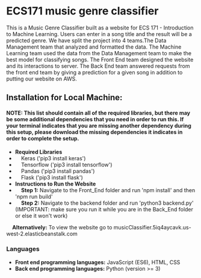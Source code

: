 # ECS171 music genre classifier
This is a Music Genre Classifier built as a website for ECS 171 - Introduction to Machine Learning.
Users can enter in a song title and the result will be a predicted genre. We have split the project into 4 teams.The Data Management team that analyzed and formatted the data. The Machine Learning team used the data from the Data Management team to make the best model for classifying songs. The Front End team designed the website and its interactions to server. The Back End team answered requests from the front end team by giving a prediction for a given song in addition to putting our website on AWS. 

## Installation for Local Machine:
#### NOTE: This list should contain all of the required libraries, but there may be some additional dependencies that you need in order to run this.  If your terminal indicates that you are missing another dependency during this setup, please download the missing dependencies it indicates in order to complete the setup.
+ **Required Libraries**
+ &nbsp;&nbsp;&nbsp;&nbsp;Keras ('pip3 install keras')
+ &nbsp;&nbsp;&nbsp;&nbsp;Tensorflow ('pip3 install tensorflow')
+ &nbsp;&nbsp;&nbsp;&nbsp;Pandas ('pip3 install pandas')
+ &nbsp;&nbsp;&nbsp;&nbsp;Flask ('pip3 install flask')
+ **Instructions to Run the Website**
+ &nbsp;&nbsp;&nbsp;&nbsp;**Step 1:** Navigate to the Front_End folder and run 'npm install' and then 'npm run build'
+ &nbsp;&nbsp;&nbsp;&nbsp;**Step 2:** Navigate to the backend folder and run 'python3 backend.py' (IMPORTANT: make sure you run it while you are in the Back_End folder or else it won't work)

&nbsp;&nbsp;&nbsp;&nbsp;**Alternatively:** To view the website go to musicClassifier.5iq4aycavk.us-west-2.elasticbeanstalk.com 


### Languages
+ **Front end programming languages:** JavaScript (ES6), HTML, CSS
+ **Back end programming languages:** Python (version >= 3)














